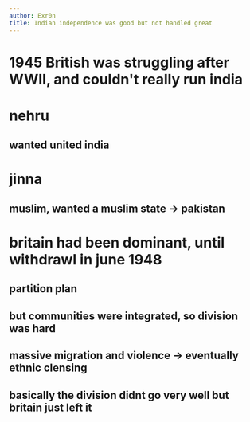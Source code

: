 ```yaml
---
author: Exr0n
title: Indian independence was good but not handled great
---
```


# 1945 British was struggling after WWII, and couldn\'t really run india

# nehru

## wanted united india

# jinna

## muslim, wanted a muslim state -\> pakistan

# britain had been dominant, until withdrawl in june 1948

## partition plan

## but communities were integrated, so division was hard

## massive migration and violence -\> eventually ethnic clensing

## basically the division didnt go very well but britain just left it
